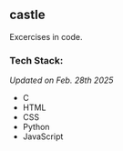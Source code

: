 ## castle

Excercises in code.

### Tech Stack:
_Updated on Feb. 28th 2025_

- C
- HTML
- CSS
- Python
- JavaScript
